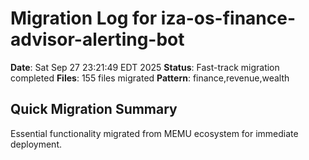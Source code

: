 # Migration Log for iza-os-finance-advisor-alerting-bot

**Date**: Sat Sep 27 23:21:49 EDT 2025
**Status**: Fast-track migration completed
**Files**:      155 files migrated
**Pattern**: finance,revenue,wealth

## Quick Migration Summary
Essential functionality migrated from MEMU ecosystem for immediate deployment.
